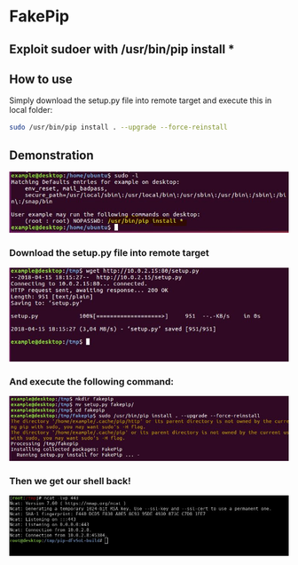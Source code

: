 # FakePip
## Exploit sudoer with /usr/bin/pip install *

## How to use
Simply download the setup.py file into remote target and execute this in local folder:
```bash
sudo /usr/bin/pip install . --upgrade --force-reinstall
```

## Demonstration
![Screenshot](img/001.JPG?raw=true)


### Download the setup.py file into remote target
![Screenshot](img/002.JPG?raw=true)


### And execute the following command:
![Screenshot](img/003.JPG?raw=true)


### Then we get our shell back!
![Screenshot](img/004.JPG?raw=true)

